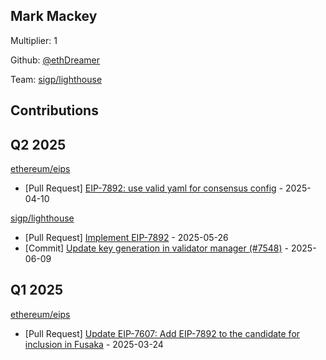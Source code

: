 
## Mark Mackey
Multiplier: 1

Github: [@ethDreamer](https://github.com/ethDreamer)

Team: [sigp/lighthouse](https://github.com/sigp/lighthouse/pulls?q=author%3AethDreamer)

## Contributions

## Q2 2025


[ethereum/eips](https://github.com/ethereum/eips)
* [Pull Request] [EIP-7892: use valid yaml for consensus config](https://github.com/ethereum/EIPs/pull/9619) - 2025-04-10

[sigp/lighthouse](https://github.com/sigp/lighthouse)
* [Pull Request] [Implement EIP-7892](https://github.com/sigp/lighthouse/pull/7521) - 2025-05-26
* [Commit] [Update key generation in validator manager (#7548)](https://github.com/sigp/lighthouse/commit/dcee76c0dc885b94807ef473f710ebad38502813) - 2025-06-09
## Q1 2025

[ethereum/eips](https://github.com/ethereum/eips)
* [Pull Request] [Update EIP-7607: Add EIP-7892 to the candidate for inclusion in Fusaka](https://github.com/ethereum/EIPs/pull/9525) - 2025-03-24
